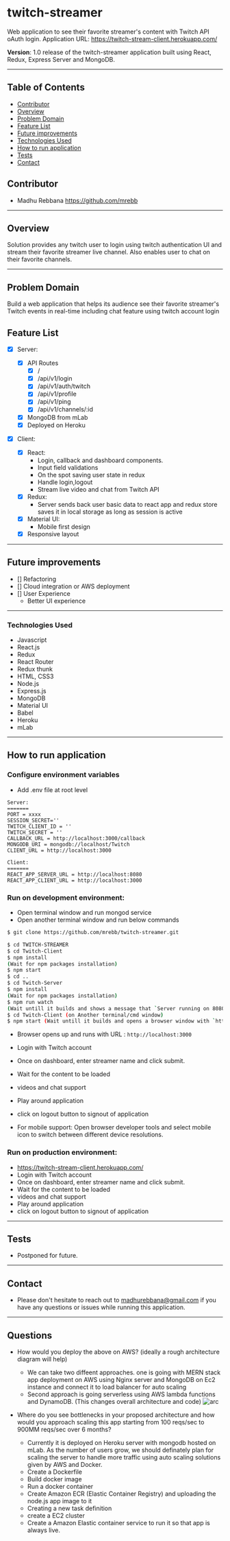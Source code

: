 # twitch-streamer
Web application to see their favorite streamer's content with Twitch API oAuth login.
Application URL: https://twitch-stream-client.herokuapp.com/

**Version**: 1.0 release of the twitch-streamer application built using React, Redux, Express Server and MongoDB.
***

## Table of Contents
* [Contributor](#contributor)
* [Overview](#overview)
* [Problem Domain](#problem-domain)
* [Feature List](#feature-list)
* [Future improvements](#future-improvements)
* [Technologies Used](#technologies-used)
* [How to run application](#How-to-run-application)
* [Tests](#tests)
* [Contact](#Contact)

## Contributor
* Madhu Rebbana https://github.com/mrebb 
***

## Overview
Solution provides any twitch user to login using twitch authentication UI and stream their favorite streamer live channel. Also enables user to chat on their favorite channels. 
***

## Problem Domain
Build a web application that helps its audience see their favorite streamer's Twitch events in real-time including chat feature using twitch account login

## Feature List

- [x] Server:
    
  - [x] API Routes
    - [x] /
    - [x] /api/v1/login
    - [x] /api/v1/auth/twitch
    - [x] /api/v1/profile
    - [x] /api/v1/ping
    - [x] /api/v1/channels/:id
  - [x] MongoDB from mLab
  - [x] Deployed on Heroku

- [x] Client:

    - [x] React:
        - Login, callback and dashboard components.
        - Input field validations
        - On the spot saving user state in redux
        - Handle login,logout
        - Stream live video and chat from Twitch API
    - [x] Redux: 
        - Server sends back user basic data to react app and redux store saves it in local storage as long as session is active
    - [x] Material UI: 
        - Mobile first design
    - [x] Responsive layout 
***
## Future improvements
- [] Refactoring
- [] Cloud integration or AWS deployment
- [] User Experience
    - Better UI experience
***
### Technologies Used
* Javascript
* React.js
* Redux
* React Router
* Redux thunk
* HTML, CSS3
* Node.js
* Express.js
* MongoDB
* Material UI
* Babel
* Heroku
* mLab
***

## How to run application

### Configure environment variables
* Add .env file at root level
```
Server:
=======
PORT = xxxx
SESSION_SECRET=''
TWITCH_CLIENT_ID = ''
TWITCH_SECRET = ''
CALLBACK_URL = http://localhost:3000/callback
MONGODB_URI = mongodb://localhost/Twitch
CLIENT_URL = http://localhost:3000

Client:
=======
REACT_APP_SERVER_URL = http://localhost:8080
REACT_APP_CLIENT_URL = http://localhost:3000
```

### Run on development environment:
* Open terminal window and run mongod service
* Open another terminal window and run below commands
```sh
$ git clone https://github.com/mrebb/twitch-streamer.git

$ cd TWITCH-STREAMER
$ cd Twitch-Client
$ npm install
(Wait for npm packages installation)
$ npm start
$ cd ..
$ cd Twitch-Server
$ npm install
(Wait for npm packages installation)
$ npm run watch 
(Wait untill it builds and shows a message that `Server running on 8080`. you can also open and see `http://localhost:8080` ) 
$ cd Twitch-Client (on Another terminal/cmd window)
$ npm start (Wait untill it builds and opens a browser window with `http://localhost:3000`)

```
* Browser opens up and runs with URL : `http://localhost:3000`
* Login with Twitch account
* Once on dashboard, enter streamer name and click submit. 
* Wait for the content to be loaded
* videos and chat support
* Play around application
* click on logout button to signout of application

* For mobile support: Open browser developer tools and select mobile icon to switch between different device resolutions.
   
### Run on production environment:
* https://twitch-stream-client.herokuapp.com/
* Login with Twitch account
* Once on dashboard, enter streamer name and click submit. 
* Wait for the content to be loaded
* videos and chat support
* Play around application
* click on logout button to signout of application
***
## Tests
* Postponed for future.
***
## Contact
* Please don't hesitate to reach out to madhurebbana@gmail.com if you have any questions or issues while running this application. 
***
## Questions
* How would you deploy the above on AWS? (ideally a rough architecture diagram will help)
    * We can take two diffeent approaches. one is going with MERN stack app deployment on AWS using Nginx server and MongoDB on Ec2 instance and connect it to load balancer for auto scaling
    * Second approach is going serverless using AWS lambda functions and DynamoDB. (This changes overall architecture and code) 
![arc](architecture.jpg?raw=true "Architecture")
*  Where do you see bottlenecks in your proposed architecture and how would you approach scaling this app starting from 100 reqs/sec to 900MM reqs/sec over 6 months?

   * Currently it is deployed on Heroku server with mongodb hosted on mLab. As the number of users grow, we should definately plan for scaling the server to handle more traffic using auto scaling solutions given by AWS and Docker. 
   * Create a Dockerfile
   * Build docker image
   * Run a docker container
   * Create Amazon ECR (Elastic Container Registry) and uploading the node.js app image to it
   * Creating a new task definition
   * create a EC2 cluster
   * Create a Amazon Elastic container service to run it so that app is always live. 